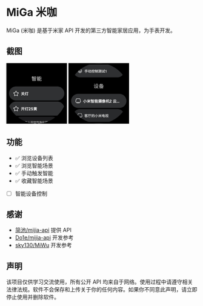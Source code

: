 # MiGa 米咖

MiGa (米咖) 是基于米家 API 开发的第三方智能家居应用，为手表开发。

## 截图

<img width="160" alt="" src="assets/Screenshot_20250519_132409.png"/>
<img width="160" alt="" src="assets/Screenshot_20250518_013827.png"/>

## 功能

-   ✅ 浏览设备列表
-   ✅ 浏览智能场景
-   ✅ 手动触发智能
-   ✅ 收藏智能场景
-   [ ] 智能设备控制

## 感谢

-   [简池/mijia-api](https://gitee.com/janzlan/mijia-api) 提供 API
-   [Do1e/mijia-api](https://github.com/Do1e/mijia-api) 开发参考
-   [sky130/MiWu](https://github.com/sky130/MiWu) 开发参考

## 声明

该项目仅供学习交流使用，所有公开 API 均来自于网络。使用过程中请遵守相关法律法规。软件不会保存和上传关于你的任何内容。如果你不同意此声明，请立即停止使用并删除软件。
